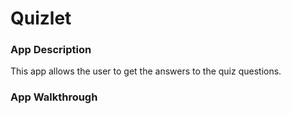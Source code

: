 # Quizlet
### App Description
 This app allows the user to get the answers to the quiz questions. 
 ### App Walkthrough
  <img scr= "recordit.co/deGrECal2e.gif" width=200><br>
  
